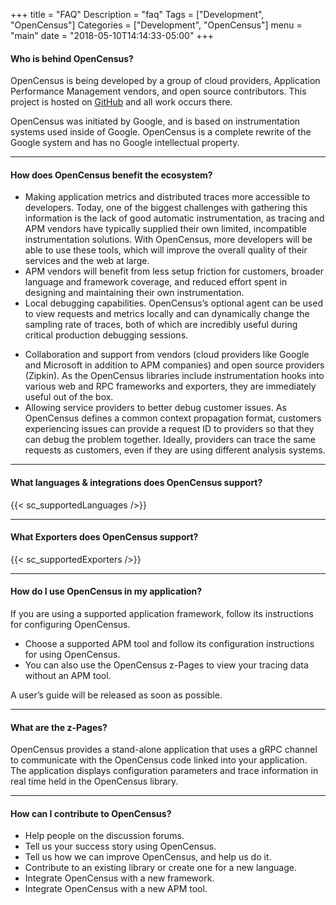 +++
title = "FAQ"
Description = "faq"
Tags = ["Development", "OpenCensus"]
Categories = ["Development", "OpenCensus"]
menu = "main"
date = "2018-05-10T14:14:33-05:00"
+++

####  Who is behind OpenCensus?

OpenCensus is being developed by a group of cloud providers, Application Performance Management vendors, and open source contributors. This project is hosted on <a href="https://github.com/census-instrumentation">GitHub</a> and all work occurs there.

OpenCensus was initiated by Google, and is based on instrumentation systems used inside of Google. OpenCensus is a complete rewrite of the Google system and has no Google intellectual property.

--- 

####  How does OpenCensus benefit the ecosystem?

* Making application metrics and distributed traces more accessible to developers. Today, one of the biggest challenges with gathering this information is the lack of good automatic instrumentation, as tracing and APM vendors have typically supplied their own limited, incompatible instrumentation solutions. With OpenCensus, more developers will be able to use these tools, which will improve the overall quality of their services and the web at large.
* APM vendors will benefit from less setup friction for customers, broader language and framework coverage, and reduced effort spent in designing and maintaining their own instrumentation.
* Local debugging capabilities. OpenCensus’s optional agent can be used to view requests and metrics locally and can dynamically change the sampling rate of traces, both of which are incredibly useful during critical production debugging sessions.</p>
* Collaboration and support from vendors (cloud providers like Google and Microsoft in addition to APM companies) and open source providers (Zipkin). As the OpenCensus libraries include instrumentation hooks into various web and RPC frameworks and exporters, they are immediately useful out of the box.
* Allowing service providers to better debug customer issues. As OpenCensus defines a common context propagation format, customers experiencing issues can provide a request ID to providers so that they can debug the problem together. Ideally, providers can trace the same requests as customers, even if they are using different analysis systems.

--- 

#### What languages &amp; integrations does OpenCensus support?

{{< sc_supportedLanguages />}}

--- 

#### What Exporters does OpenCensus support?

{{< sc_supportedExporters />}}

---

#### How do I use OpenCensus in my application?
If you are using a supported application framework, follow its instructions for configuring OpenCensus.

* Choose a supported APM tool and follow its configuration instructions for using OpenCensus.
* You can also use the OpenCensus z-Pages to view your tracing data without an APM tool.

A user’s guide will be released as soon as possible.

---

#### What are the z-Pages?

OpenCensus provides a stand-alone application that uses a gRPC channel to communicate with the OpenCensus code linked into your application. The application displays configuration parameters and trace information in real time held in the OpenCensus library.

--- 

####  How can I contribute to OpenCensus?

* Help people on the discussion forums.
* Tell us your success story using OpenCensus.
* Tell us how we can improve OpenCensus, and help us do it.
* Contribute to an existing library or create one for a new language.
* Integrate OpenCensus with a new framework.
* Integrate OpenCensus with a new APM tool.

